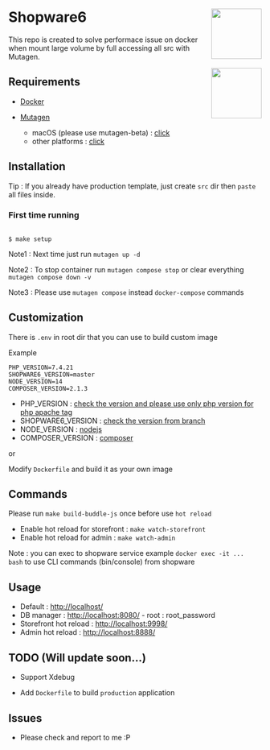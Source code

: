 # Shopware6 <img align="right" width="100px" src="https://assets.shopware.com/media/logos/shopware_signet_blue.svg" />

This repo is created to solve performace issue on docker when mount large volume by full accessing all src with Mutagen.

<img align="right" width="100px" src="https://mutagen.io/img/logo_dark.svg" />

## Requirements

- [Docker](https://docs.docker.com/get-docker/)

- [Mutagen](https://mutagen.io/documentation/introduction)
    - macOS (please use mutagen-beta) : [click](https://mutagen.io/documentation/introduction/installation#development-channels)
    - other platforms : [click](https://mutagen.io/documentation/introduction/installation)

## Installation

Tip : If you already have production template, just create `src` dir then `paste` all files inside.

### First time running

```

$ make setup

```

Note1 : Next time just run `mutagen up -d`

Note2 : To stop container run `mutagen compose stop` or clear everything `mutagen compose down -v`

Note3 : Please use `mutagen compose` instead `docker-compose` commands

## Customization

There is `.env` in root dir that you can use to build custom image

Example

```
PHP_VERSION=7.4.21
SHOPWARE6_VERSION=master
NODE_VERSION=14
COMPOSER_VERSION=2.1.3
```

- PHP_VERSION : [check the version and please use only php version for php apache tag](https://hub.docker.com/*/php)
- SHOPWARE6_VERSION : [check the version from branch](https://github.com/shopware/production)
- NODE_VERSION : [nodejs](https://nodejs.org/en/about/releases/)
- COMPOSER_VERSION : [composer](https://github.com/composer/composer/releases)

or

Modify `Dockerfile` and build it as your own image

## Commands

Please run `make build-buddle-js` once before use `hot reload`

- Enable hot reload for storefront : `make watch-storefront`
- Enable hot reload for admin : `make watch-admin`

Note : you can exec to shopware service example `docker exec -it ... bash` to use CLI commands (bin/console) from shopware

## Usage

- Default : [http://localhost/](http://localhost/)
- DB manager : [http://localhost:8080/](http://localhost:8080/) - root : root_password
- Storefront hot reload : [http://localhost:9998/](http://localhost:9998/)
- Admin hot reload : [http://localhost:8888/](http://localhost:8888/)

## TODO (Will update soon...)

- Support Xdebug

- Add `Dockerfile` to build `production` application

## Issues

- Please check and report to me :P
